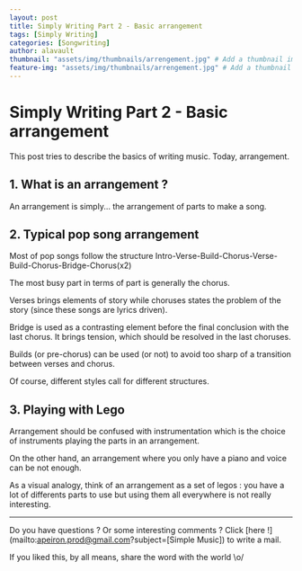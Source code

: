 ```yaml
---
layout: post
title: Simply Writing Part 2 - Basic arrangement
tags: [Simply Writing]
categories: [Songwriting]
author: alavault
thumbnail: "assets/img/thumbnails/arrengement.jpg" # Add a thumbnail image on blog view
feature-img: "assets/img/thumbnails/arrengement.jpg" # Add a thumbnail image on blog view
---
```


# Simply Writing Part 2 - Basic arrangement

This post tries to describe the basics of writing music. Today, arrangement.

## 1. What is an arrangement ?

An arrangement is simply... the arrangement of parts to make a song.


## 2. Typical pop song arrangement

Most of pop songs follow the structure Intro-Verse-Build-Chorus-Verse-Build-Chorus-Bridge-Chorus(x2)

The most busy part in terms of part is generally the chorus.

Verses brings elements of story while choruses states the problem of the story (since these songs are lyrics driven).

Bridge is used as a contrasting element before the final conclusion with the last chorus. It brings tension, which should be resolved in the last choruses.

Builds (or pre-chorus) can be used (or not) to avoid too sharp of a transition between verses and chorus.

Of course, different styles call for different structures.

## 3. Playing with Lego

Arrangement should be confused with instrumentation which is the choice of instruments playing the parts in an arrangement.

On the other hand, an arrangement where you only have a piano and voice can be not enough.

As a visual analogy, think of an arrangement as a set of legos : you have a lot of differents parts to use but using them all everywhere is not really interesting.



---

Do you have questions ? Or some interesting comments ? Click [here !](mailto:apeiron.prod@gmail.com?subject=[Simple Music]) to write a mail.

If you liked this, by all means, share the word with the world \o/
